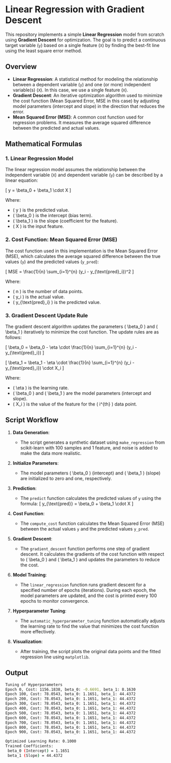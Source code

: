 # Linear Regression with Gradient Descent

This repository implements a simple **Linear Regression** model from scratch using **Gradient Descent** for optimization. The goal is to predict a continuous target variable (`y`) based on a single feature (`X`) by finding the best-fit line using the least square error method.

## Overview

- **Linear Regression**: A statistical method for modeling the relationship between a dependent variable (`y`) and one (or more) independent variable(s) (`X`). In this case, we use a single feature (`X`).
- **Gradient Descent**: An iterative optimization algorithm used to minimize the cost function (Mean Squared Error, MSE in this case) by adjusting model parameters (intercept and slope) in the direction that reduces the error.
- **Mean Squared Error (MSE)**: A common cost function used for regression problems. It measures the average squared difference between the predicted and actual values.

## Mathematical Formulas

### 1. Linear Regression Model
The linear regression model assumes the relationship between the independent variable (`X`) and dependent variable (`y`) can be described by a linear equation:

\[
y = \beta_0 + \beta_1 \cdot X
\]

Where:
- \( y \) is the predicted value.
- \( \beta_0 \) is the intercept (bias term).
- \( \beta_1 \) is the slope (coefficient for the feature).
- \( X \) is the input feature.

### 2. Cost Function: Mean Squared Error (MSE)
The cost function used in this implementation is the Mean Squared Error (MSE), which calculates the average squared difference between the true values (`y`) and the predicted values (`y_pred`):

\[
MSE = \frac{1}{n} \sum_{i=1}^{n} (y_i - y_{\text{pred}_i})^2
\]

Where:
- \( n \) is the number of data points.
- \( y_i \) is the actual value.
- \( y_{\text{pred}_i} \) is the predicted value.

### 3. Gradient Descent Update Rule
The gradient descent algorithm updates the parameters \( \beta_0 \) and \( \beta_1 \) iteratively to minimize the cost function. The update rules are as follows:

\[
\beta_0 = \beta_0 - \eta \cdot \frac{1}{n} \sum_{i=1}^{n} (y_i - y_{\text{pred}_i})
\]

\[
\beta_1 = \beta_1 - \eta \cdot \frac{1}{n} \sum_{i=1}^{n} (y_i - y_{\text{pred}_i}) \cdot X_i
\]

Where:
- \( \eta \) is the learning rate.
- \( \beta_0 \) and \( \beta_1 \) are the model parameters (intercept and slope).
- \( X_i \) is the value of the feature for the \( i^{th} \) data point.

## Script Workflow

1. **Data Generation**:
   - The script generates a synthetic dataset using `make_regression` from scikit-learn with 100 samples and 1 feature, and noise is added to make the data more realistic.
   
2. **Initialize Parameters**:
   - The model parameters \( \beta_0 \) (intercept) and \( \beta_1 \) (slope) are initialized to zero and one, respectively.

3. **Prediction**:
   - The `predict` function calculates the predicted values of `y` using the formula:
     \[
     y_{\text{pred}} = \beta_0 + \beta_1 \cdot X
     \]
   
4. **Cost Function**:
   - The `compute_cost` function calculates the Mean Squared Error (MSE) between the actual values `y` and the predicted values `y_pred`.

5. **Gradient Descent**:
   - The `gradient_descent` function performs one step of gradient descent. It calculates the gradients of the cost function with respect to \( \beta_0 \) and \( \beta_1 \) and updates the parameters to reduce the cost.

6. **Model Training**:
   - The `linear_regression` function runs gradient descent for a specified number of epochs (iterations). During each epoch, the model parameters are updated, and the cost is printed every 100 epochs to monitor convergence.

7. **Hyperparameter Tuning**:
   - The `automatic_hyperparameter_tuning` function automatically adjusts the learning rate to find the value that minimizes the cost function more effectively.

8. **Visualization**:
   - After training, the script plots the original data points and the fitted regression line using `matplotlib`.

## Output

```bash
Tuning of Hyperparameters
Epoch 0, Cost: 1156.1838, beta_0: -0.6691, beta_1: 8.1630
Epoch 100, Cost: 78.0543, beta_0: 1.1651, beta_1: 44.4372
Epoch 200, Cost: 78.0543, beta_0: 1.1651, beta_1: 44.4372
Epoch 300, Cost: 78.0543, beta_0: 1.1651, beta_1: 44.4372
Epoch 400, Cost: 78.0543, beta_0: 1.1651, beta_1: 44.4372
Epoch 500, Cost: 78.0543, beta_0: 1.1651, beta_1: 44.4372
Epoch 600, Cost: 78.0543, beta_0: 1.1651, beta_1: 44.4372
Epoch 700, Cost: 78.0543, beta_0: 1.1651, beta_1: 44.4372
Epoch 800, Cost: 78.0543, beta_0: 1.1651, beta_1: 44.4372
Epoch 900, Cost: 78.0543, beta_0: 1.1651, beta_1: 44.4372

Optimized Learning Rate: 0.1000
Trained Coefficients:
 beta_0 (Intercept) = 1.1651
 beta_1 (Slope) = 44.4372

```

